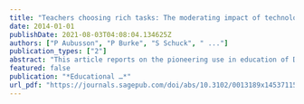 ```yaml
---
title: "Teachers choosing rich tasks: The moderating impact of technology on student learning, enjoyment, and preparation"
date: 2014-01-01
publishDate: 2021-08-03T04:08:04.134625Z
authors: ["P Aubusson", "P Burke", "S Schuck", " ..."]
publication_types: ["2"]
abstract: "This article reports on the pioneering use in education of Discrete Choice Experiments (DCEs) to assess teachers' decisions regarding deployment of rich tasks. The incorporation of this quantitative method into what is usually considered the domain of qualitative …"
featured: false
publication: "*Educational …*"
url_pdf: "https://journals.sagepub.com/doi/abs/10.3102/0013189x14537115"
---
```


